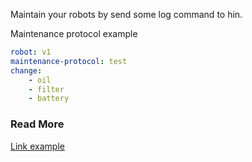 Maintain your robots by send some log command to hin.

Maintenance protocol example
```yaml
robot: v1
maintenance-protocol: test
change:
	- oil
	- filter
	- battery
```

### Read More

[Link example](https://kubernetes.io/docs/concepts/configuration/manage-resources-containers/)

